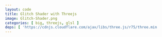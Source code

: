 ```yaml
---
layout: code
title: Glitch Shader with Threejs
image: Glitch-Shader.png
categories: [ big, threejs, glsl ]
deps: [ 'https://cdnjs.cloudflare.com/ajax/libs/three.js/r75/three.min.js' ]
---
```

<script id="vertexShader" type="x-shader/x-vertex">
    void main() {
        gl_Position = vec4( position, 1.0 );
    }
</script>

<script id="glitchFrag" type="x-shader/x-fragment">
    uniform vec2 u_resolution;
    uniform sampler2D u_joconde;

    uniform vec4 u_rect[ MAX_GLITCH ];
    uniform vec4 u_origin[ MAX_GLITCH ];
    uniform int u_glitchType[ MAX_GLITCH ];
    uniform int u_len;


    float isInRect( in vec4 rect, in vec2 st ){
        return step( rect.x, st.x ) 
            * ( 1.0 - step( rect.x + rect.z, st.x ) )
            * step( rect.y, st.y ) 
            * ( 1.0 - step( rect.y + rect.w, st.y ) );
    }

    float map(float x, float in_min, float in_max, float out_min, float out_max){
        return (x - in_min) * (out_max - out_min) / (in_max - in_min) + out_min;
    }

    float random(float x){
        return fract(sin(x*x*x-x)*100000.0);
    }

    void main( void ){
        vec2 st = gl_FragCoord.xy / u_resolution.xy;
        vec4 color = texture2D( u_joconde, st );
        vec4 glitchColor = color;

        for( int i = 0; i < MAX_GLITCH; i++){
            if( i >= u_len ) break;
            else{
                if( isInRect( u_rect[ i ], st ) == 1.0 ){
                    if(u_glitchType[ i ] == 0){
                        vec2 pos = vec2( map(st.x, u_rect[ i ].x, u_rect[ i ].x + u_rect[ i ].z, u_origin[ i ].x, u_origin[ i ].x + u_origin[ i ].z ), map(st.y, u_rect[ i ].y, u_rect[ i ].y + u_rect[ i ].w, u_origin[ i ].y, u_origin[ i ].y + u_origin[ i ].w ) );
                        glitchColor = vec4( texture2D( u_joconde, pos + vec2((random(u_rect[i].x) - 0.5)/10.0)).r, texture2D( u_joconde, pos).g, texture2D( u_joconde, pos + vec2((random(u_rect[i].y) - 0.5)/10.0)).b, 1.0);

                        color = mix( color, glitchColor, 1.0 - smoothstep( u_rect[ i ].x + ( u_rect[ i ].z * 2.0 / 10.0 ), u_rect[ i ].x + u_rect[ i ].z, st.x ) );
                    }
                    else if(u_glitchType[ i ] == 1){
                        glitchColor = texture2D( u_joconde, vec2( u_rect[ i ].x, st.y ));
                        color = mix( color, glitchColor, 1.0 - smoothstep( u_rect[ i ].x + ( u_rect[ i ].z * 8.0 / 10.0 ), u_rect[ i ].x + u_rect[ i ].z, st.x ) );
                    }
                    else if(u_glitchType[ i ] == 2){
                        glitchColor = texture2D( u_joconde, vec2( u_rect[ i ].x + u_rect[ i ].z, st.y ));
                        color = mix( color, glitchColor, smoothstep( u_rect[ i ].x, u_rect[ i ].x + ( u_rect[ i ].z * 2.0 / 10.0 ), st.x ) );
                    }
                    else if(u_glitchType[ i ] == 3){
                        glitchColor = texture2D( u_joconde, vec2( st.x, u_rect[ i ].y ));
                        color = mix( color, glitchColor, 1.0 - smoothstep( u_rect[ i ].y + ( u_rect[ i ].w * 8.0 / 10.0 ), u_rect[ i ].y + u_rect[ i ].w, st.y ) );
                    }
                    else if(u_glitchType[ i ] == 4){
                        glitchColor = texture2D( u_joconde, vec2( st.x, u_rect[ i ].y + u_rect[ i ].w ));
                        color = mix( color, glitchColor, smoothstep( u_rect[ i ].y, u_rect[ i ].y + ( u_rect[ i ].w * 2.0 / 10.0 ), st.y ) );
                    }
                }
            }
        }

        gl_FragColor = color;
    }
</script>

<div id='container'></div>

<script>
    window.addEventListener( 'load', function(){
        var w = ( window.innerWidth > 1200 ? 1200 : window.innerWidth ), h = 600,
            camera, scene, renderer, uniforms,
            mouse = {
                x : 0,
                y : 0
            },
            MAX_GLITCH = 64;

        function zeroVec4Array( size ){
            return ( new Array( size ) ).fill( 0 ).map( function(){ return new THREE.Vector4( 0, 0, 0, 0 ); } );
        }

        function zeroIntArray( size ){
            return ( new Array( size ) ).fill( 4 );
        }

        ( function init() {
            var container = document.getElementById( 'container' );
            
            camera = new THREE.Camera();
            camera.position.z = 1;
            scene = new THREE.Scene();

            var geometry = new THREE.PlaneBufferGeometry( 2, 2 );
            
            uniforms = {
                u_resolution : {
                    type : 'v2',
                    value : new THREE.Vector2()
                },
                u_joconde : {
                    type : 't',
                    value : ( new THREE.TextureLoader() ).load( '/data/GlitchShaderTexture.png' ),
                    minFilter : THREE.NearestFilter 
                },
                u_rect : {
                    type : 'v4v',
                    value : zeroVec4Array( MAX_GLITCH )
                },
                u_origin : {
                    type : 'v4v',
                    value : zeroVec4Array( MAX_GLITCH )
                },
                u_glitchType : {
                    type : 'iv1',
                    value : zeroIntArray( MAX_GLITCH )
                },
                u_len : {
                    type : 'i',
                    value: MAX_GLITCH
                }
            };

            var material = new THREE.ShaderMaterial( {
                uniforms : uniforms,
                vertexShader : document.getElementById( 'vertexShader' ).textContent,
                fragmentShader : 
                    '#define MAX_GLITCH ' + MAX_GLITCH + '\n' +
                    document.getElementById( 'glitchFrag' ).textContent
            } );

            var mesh = new THREE.Mesh( geometry, material );
            scene.add( mesh );

            renderer = new THREE.WebGLRenderer( { alpha: true } );
            renderer.setPixelRatio( window.devicePixelRatio );
            renderer.setClearColor( 0xffffff, 0 );
            
            container.appendChild( renderer.domElement );

            function updateMouse( canvas, evt ) {
                var rect = canvas.getBoundingClientRect();
                mouse.x = evt.clientX - rect.left;
                mouse.y = evt.clientY - rect.top;
            }
            container.addEventListener( 'mousemove', function( evt ) {
                updateMouse( renderer.domElement, evt );
            } );

            function onWindowResize( event ) {
                w = window.innerWidth > 1200 ? 1200 : window.innerWidth;
                renderer.setSize( w, h );
                uniforms.u_resolution.value.x = renderer.domElement.width;
                uniforms.u_resolution.value.y = renderer.domElement.height;
            }
            window.addEventListener( 'resize', onWindowResize, false );
            onWindowResize();

            render();
        } )();

        var timer = 0;
        var count = 0;
        function render() {
            requestAnimationFrame( render );
            timer ++;

            var tresholdMouse = .1 + ( mouse.x + 1 ) / renderer.domElement.width * .9;
            var tresholdTime = Math.sin( Date.now() / 10000 ) / 2 + 0.5;
            var treshold = Math.max( tresholdMouse, tresholdTime );
            for( var i = 0; i < MAX_GLITCH; i++ ){
                if( Math.random() < treshold ){
                    var mix = ( Math.random() - 0.5 ) * 5;
                    if( Math.abs( mix ) > 2.47 ){
                        timer = 0;
                        var x = Math.random() - 0.05,
                            y = Math.random() - 0.05,
                            hauteur = Math.random();

                        uniforms.u_origin.value[ count ] =  new THREE.Vector4( x, y, Math.random(), hauteur );
                        if( mix > 0 ) uniforms.u_rect.value[ count ] =  new THREE.Vector4( x, y, Math.random(), Math.random() );
                        else{
                            var w = Math.random();
                            uniforms.u_rect.value[ count ] =  new THREE.Vector4( x - w, y, w, Math.random() );
                        }
                        uniforms.u_glitchType.value[ count ] = Math.floor( Math.random() * 3 );

                        count ++;
                        if( count >= MAX_GLITCH ) count == 0;
                    }
                }
            }
            
            if ( timer > 5 ) {
                count = 0;
                timer = 0;
            }

            uniforms.u_len.value = count;

            renderer.render( scene, camera );
        }
    } );
</script>